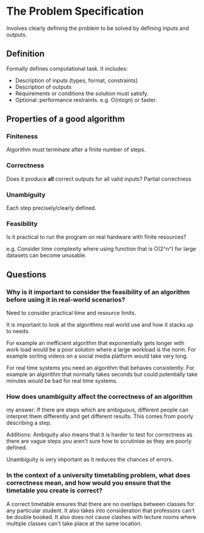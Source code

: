 # The Problem Specification

Involves clearly defining the problem to be solved by defining inputs and outputs.

## Definition

Formally defines computational task. It includes:

- Description of inputs (types, format, constraints)
- Description of outputs
- Requirements or conditions the solution must satisfy.
- Optional: performance restraints. e.g. O(nlogn) or faster.

## Properties of a good algorithm

### Finiteness

Algorithm must terminate after a finite number of steps.

### Correctness

Does it produce **all** correct outputs for all valid inputs? Partial correctness 

### Unambiguity

Each step precisely/clearly defined.

### Feasibility

Is it practical to run the program on real hardware with finite resources?

e.g. Consider time complexity where using function that is O(2^n^) for large datasets can become unusable.

## Questions 

### Why is it important to consider the feasibility of an algorithm before using it in real-world scenarios?

Need to consider practical time and resource limits.

It is important to look at the algorithms real world use and how it stacks up to needs.

For example an inefficient algorithm that exponentially gets longer with work load would be a poor solution where a large workload is the norm. For example sorting videos on a social media platform would take very long.

For real time systems you need an algorithm that behaves consistently. For example an algorithm that normally takes seconds but could potentially take minutes would be bad for real time systems.

### How does unambiguity affect the correctness of an algorithm

my answer: If there are steps which are ambiguous, different people can interpret them differently and get different results. This comes from poorly describing a step.

Additions: Ambiguity also means that it is harder to test for correctness as there are vague steps you aren't sure how to scrutinise as they are poorly defined.

Unambiguity is very important as it reduces the chances of errors.

### In the context of a university timetabling problem, what does correctness mean, and how would you ensure that the timetable you create is correct?

A correct timetable ensures that there are no overlaps between classes for any particular student. It also takes into consideration that professors can't be double booked. It also does not cause clashes with lecture rooms where multiple classes can't take place at the same location.